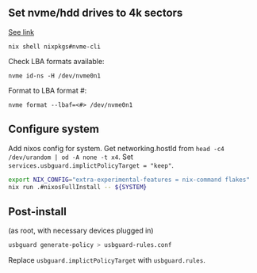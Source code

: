 ## Set nvme/hdd drives to 4k sectors

[See link](https://wiki.archlinux.org/title/Advanced_Format)

`nix shell nixpkgs#nvme-cli`

Check LBA formats available:

`nvme id-ns -H /dev/nvme0n1`

Format to LBA format #:

`nvme format --lbaf=<#> /dev/nvme0n1`

## Configure system

Add nixos config for system.
Get networking.hostId from `head -c4 /dev/urandom | od -A none -t x4`.
Set `services.usbguard.implictPolicyTarget = "keep"`.

```sh
export NIX_CONFIG="extra-experimental-features = nix-command flakes"
nix run .#nixosFullInstall -- ${SYSTEM}
```

## Post-install

(as root, with necessary devices plugged in)

```sh
usbguard generate-policy > usbguard-rules.conf
```

Replace `usbguard.implictPolicyTarget` with `usbguard.rules`.
